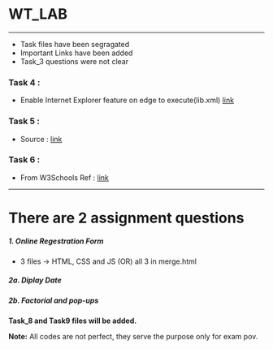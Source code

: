 # WT_LAB

---

- Task files have been segragated
- Important Links have been added
- Task_3 questions were not clear

### Task 4 :

- Enable Internet Explorer feature on edge to execute(lib.xml) [link](https://allthings.how/how-to-use-internet-explorer-in-microsoft-edge-on-windows-11/)

### Task 5 :

- Source : [link](https://www.w3schools.com/angular/angular_routing.asp)

### Task 6 :

- From W3Schools Ref : [link](https://www.w3schools.com/angular/angular_routing.asp)

---

# There are 2 assignment questions

##### 1. Online Regestration Form

- 3 files -> HTML, CSS and JS (OR) all 3 in merge.html

##### 2a. Diplay Date

##### 2b. Factorial and pop-ups

**Task_8 and Task9 files will be added.**

**Note:** All codes are not perfect, they serve the purpose only for exam pov.

